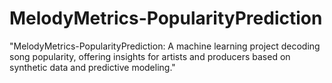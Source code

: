# MelodyMetrics-PopularityPrediction
"MelodyMetrics-PopularityPrediction: A machine learning project decoding song popularity, offering insights for artists and producers based on synthetic data and predictive modeling."
